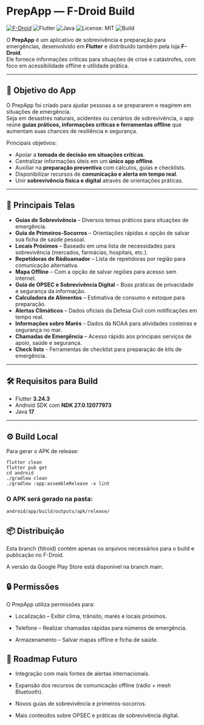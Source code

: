 # PrepApp — F-Droid Build

[![F-Droid](https://img.shields.io/f-droid/v/com.prepapp)](https://f-droid.org/packages/com.prepapp/) ![Flutter](https://img.shields.io/badge/Flutter-3.24.3-blue) ![Java](https://img.shields.io/badge/Java-17-red) ![License: MIT](https://img.shields.io/badge/License-MIT-yellow) ![Build](https://img.shields.io/badge/Build-Passing-brightgreen)    

O **PrepApp** é um aplicativo de sobrevivência e preparação para emergências, desenvolvido em **Flutter** e distribuído também pela loja **F-Droid**.  
Ele fornece informações críticas para situações de crise e catástrofes, com foco em acessibilidade offline e utilidade prática.

---

## 🎯 Objetivo do App
O PrepApp foi criado para ajudar pessoas a se prepararem e reagirem em situações de emergência.  
Seja em desastres naturais, acidentes ou cenários de sobrevivência, o app reúne **guias práticos, informações críticas e ferramentas offline** que aumentam suas chances de resiliência e segurança.

Principais objetivos:
- Apoiar a **tomada de decisão em situações críticas**.  
- Centralizar informações úteis em um **único app offline**.  
- Auxiliar na **preparação preventiva** com cálculos, guias e checklists.  
- Disponibilizar recursos de **comunicação e alerta em tempo real**.  
- Unir **sobrevivência física e digital** através de orientações práticas.  

---

## 📱 Principais Telas
- **Guias de Sobrevivência** – Diversos temas práticos para situações de emergência.  
- **Guia de Primeiros-Socorros** – Orientações rápidas e opção de salvar sua ficha de saúde pessoal.  
- **Locais Próximos** – Baseado em uma lista de necessidades para sobrevivência (mercados, farmácias, hospitais, etc.).  
- **Repetidoras de Rádioamador** – Lista de repetidoras por região para comunicação alternativa.  
- **Mapa Offline** – Com a opção de salvar regiões para acesso sem internet.  
- **Guia de OPSEC e Sobrevivência Digital** – Boas práticas de privacidade e segurança da informação.  
- **Calculadora de Alimentos** – Estimativa de consumo e estoque para preparação.  
- **Alertas Climáticos** – Dados oficiais da Defesa Civil com notificações em tempo real.  
- **Informações sobre Marés** – Dados da NOAA para atividades costeiras e segurança no mar.  
- **Chamadas de Emergência** – Acesso rápido aos principais serviços de apoio, saúde e segurança.
- **Check lists** - Ferramentas de checklist para preparação de kits de emergência.  

---

## 🛠️ Requisitos para Build
- Flutter **3.24.3**  
- Android SDK com **NDK 27.0.12077973**  
- Java **17**  

---

## ⚙️ Build Local
Para gerar o APK de release:

```
flutter clean
flutter pub get
cd android
./gradlew clean
./gradlew :app:assembleRelease -x lint
```

### O APK será gerado na pasta:

```
android/app/build/outputs/apk/release/
```

## 📦 Distribuição

Esta branch (fdroid) contém apenas os arquivos necessários para o build e publicação no F-Droid.

A versão da Google Play Store está disponível na branch main.

## 🔒 Permissões

O PrepApp utiliza permissões para:

- Localização – Exibir clima, trânsito, marés e locais próximos.

- Telefone – Realizar chamadas rápidas para números de emergência.

- Armazenamento – Salvar mapas offline e ficha de saúde.

## 🧭 Roadmap Futuro

- Integração com mais fontes de alertas internacionais.

- Expansão dos recursos de comunicação offline (rádio + mesh Bluetooth).

- Novos guias de sobrevivência e primeiros-socorros.

- Mais conteúdos sobre OPSEC e práticas de sobrevivência digital.
